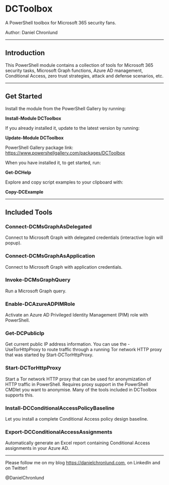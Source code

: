 # DCToolbox

A PowerShell toolbox for Microsoft 365 security fans.

Author: Daniel Chronlund

---------------------------------------------------

<h2>Introduction</h2>

This PowerShell module contains a collection of tools for Microsoft 365 security tasks, Microsoft Graph functions, Azure AD management, Conditional Access, zero 
trust strategies, attack and defense scenarios, etc.

---------------------------------------------------

<h2>Get Started</h2>

Install the module from the PowerShell Gallery by running:

<b>Install-Module DCToolbox</b>

If you already installed it, update to the latest version by running:

<b>Update-Module DCToolbox</b>

PowerShell Gallery package link: https://www.powershellgallery.com/packages/DCToolbox

When you have installed it, to get started, run:

<b>Get-DCHelp</b>

Explore and copy script examples to your clipboard with:

<b>Copy-DCExample</b>

---------------------------------------------------

<h2>Included Tools</h2>

<h3>Connect-DCMsGraphAsDelegated</h3>

Connect to Microsoft Graph with delegated credentials (interactive login will popup).

<h3>Connect-DCMsGraphAsApplication</h3>

Connect to Microsoft Graph with application credentials.

<h3>Invoke-DCMsGraphQuery</h3>

Run a Microsoft Graph query.

<h3>Enable-DCAzureADPIMRole</h3>

Activate an Azure AD Privileged Identity Management (PIM) role with PowerShell.

<h3>Get-DCPublicIp</h3>

Get current public IP address information. You can use the -UseTorHttpProxy to route traffic through a running Tor network HTTP proxy that was started by Start-DCTorHttpProxy.

<h3>Start-DCTorHttpProxy</h3>

Start a Tor network HTTP proxy that can be used for anonymization of HTTP traffic in PowerShell. Requires proxy support in the PowerShell CMDlet you want to anonymise. Many of the tools included in DCToolbox supports this.

<h3>Install-DCConditionalAccessPolicyBaseline</h3>

Let you install a complete Conditional Access policy design baseline.

<h3>Export-DCConditionalAccessAssignments</h3>

Automatically generate an Excel report containing Conditional Access assignments in your Azure AD.

---------------------------------------------------

Please follow me on my blog https://danielchronlund.com, on LinkedIn and on Twitter!

@DanielChronlund

